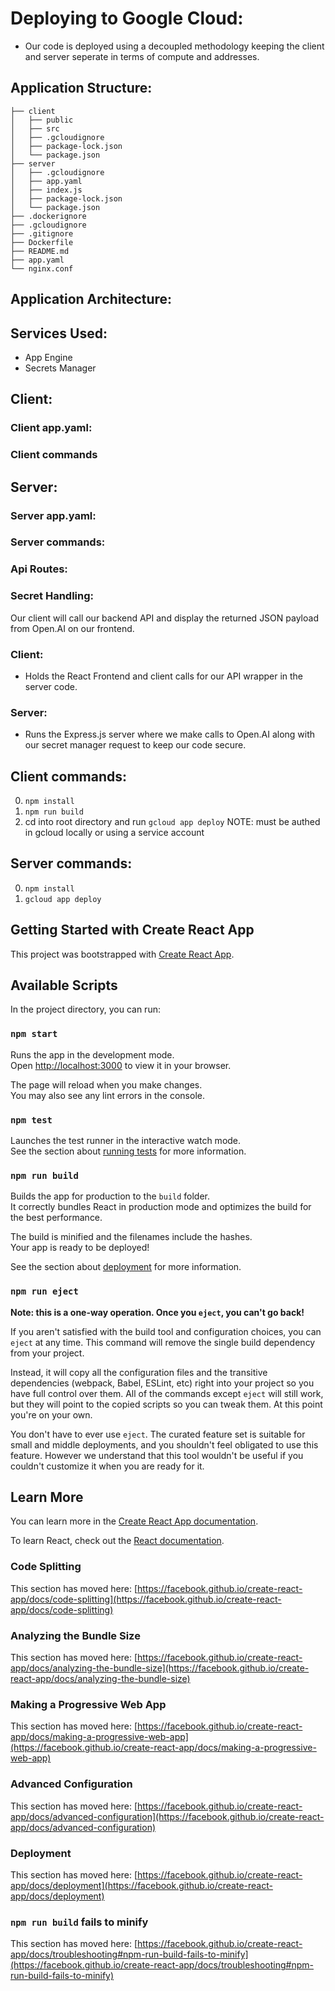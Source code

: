 

# Deploying to Google Cloud:
- Our code is deployed using a decoupled methodology keeping the client and server seperate in terms of compute and addresses.

## Application Structure:

```
├── client
│   ├── public
│   ├── src
│   ├── .gcloudignore
│   ├── package-lock.json
│   └── package.json
├── server
│   ├── .gcloudignore
│   ├── app.yaml
│   ├── index.js
│   ├── package-lock.json
│   └── package.json
├── .dockerignore
├── .gcloudignore
├── .gitignore
├── Dockerfile
├── README.md
├── app.yaml
└── nginx.conf
```


## Application Architecture:

## Services Used:
- App Engine
- Secrets Manager

## Client:

### Client app.yaml:

### Client commands


## Server:

### Server app.yaml:

### Server commands:

### Api Routes:

### Secret Handling:



Our client will call our backend API and display the returned JSON payload from Open.AI on our frontend.

### Client:
- Holds the React Frontend and client calls for our API wrapper in the server code.

### Server:
- Runs the Express.js server where we make calls to Open.AI along with our secret manager request to keep our code secure.

## Client commands:
0. `npm install`
1. `npm run build`
2. cd into root directory and run `gcloud app deploy` NOTE: must be authed in gcloud locally or using a service account

## Server commands:
0. `npm install`
1. `gcloud app deploy`



## Getting Started with Create React App

This project was bootstrapped with [Create React App](https://github.com/facebook/create-react-app).

## Available Scripts

In the project directory, you can run:

### `npm start`

Runs the app in the development mode.\
Open [http://localhost:3000](http://localhost:3000) to view it in your browser.

The page will reload when you make changes.\
You may also see any lint errors in the console.

### `npm test`

Launches the test runner in the interactive watch mode.\
See the section about [running tests](https://facebook.github.io/create-react-app/docs/running-tests) for more information.

### `npm run build`

Builds the app for production to the `build` folder.\
It correctly bundles React in production mode and optimizes the build for the best performance.

The build is minified and the filenames include the hashes.\
Your app is ready to be deployed!

See the section about [deployment](https://facebook.github.io/create-react-app/docs/deployment) for more information.

### `npm run eject`

**Note: this is a one-way operation. Once you `eject`, you can't go back!**

If you aren't satisfied with the build tool and configuration choices, you can `eject` at any time. This command will remove the single build dependency from your project.

Instead, it will copy all the configuration files and the transitive dependencies (webpack, Babel, ESLint, etc) right into your project so you have full control over them. All of the commands except `eject` will still work, but they will point to the copied scripts so you can tweak them. At this point you're on your own.

You don't have to ever use `eject`. The curated feature set is suitable for small and middle deployments, and you shouldn't feel obligated to use this feature. However we understand that this tool wouldn't be useful if you couldn't customize it when you are ready for it.

## Learn More

You can learn more in the [Create React App documentation](https://facebook.github.io/create-react-app/docs/getting-started).

To learn React, check out the [React documentation](https://reactjs.org/).

### Code Splitting

This section has moved here: [https://facebook.github.io/create-react-app/docs/code-splitting](https://facebook.github.io/create-react-app/docs/code-splitting)

### Analyzing the Bundle Size

This section has moved here: [https://facebook.github.io/create-react-app/docs/analyzing-the-bundle-size](https://facebook.github.io/create-react-app/docs/analyzing-the-bundle-size)

### Making a Progressive Web App

This section has moved here: [https://facebook.github.io/create-react-app/docs/making-a-progressive-web-app](https://facebook.github.io/create-react-app/docs/making-a-progressive-web-app)

### Advanced Configuration

This section has moved here: [https://facebook.github.io/create-react-app/docs/advanced-configuration](https://facebook.github.io/create-react-app/docs/advanced-configuration)

### Deployment

This section has moved here: [https://facebook.github.io/create-react-app/docs/deployment](https://facebook.github.io/create-react-app/docs/deployment)

### `npm run build` fails to minify

This section has moved here: [https://facebook.github.io/create-react-app/docs/troubleshooting#npm-run-build-fails-to-minify](https://facebook.github.io/create-react-app/docs/troubleshooting#npm-run-build-fails-to-minify)
